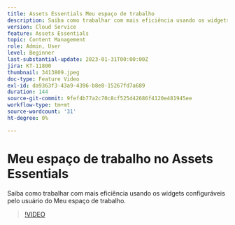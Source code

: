 ```yaml
---
title: Assets Essentials Meu espaço de trabalho
description: Saiba como trabalhar com mais eficiência usando os widgets configuráveis pelo usuário do Meu espaço de trabalho.
version: Cloud Service
feature: Assets Essentials
topic: Content Management
role: Admin, User
level: Beginner
last-substantial-update: 2023-01-31T00:00:00Z
jira: KT-11800
thumbnail: 3413809.jpeg
doc-type: Feature Video
exl-id: da9363f3-43a9-4396-b8e8-15267fd7a689
duration: 144
source-git-commit: 9fef4b77a2c70c8cf525d42686f4120e481945ee
workflow-type: tm+mt
source-wordcount: '31'
ht-degree: 0%

---
```


# Meu espaço de trabalho no Assets Essentials

Saiba como trabalhar com mais eficiência usando os widgets configuráveis pelo usuário do Meu espaço de trabalho.

>[!VIDEO](https://video.tv.adobe.com/v/3413809?quality=12&learn=on)
